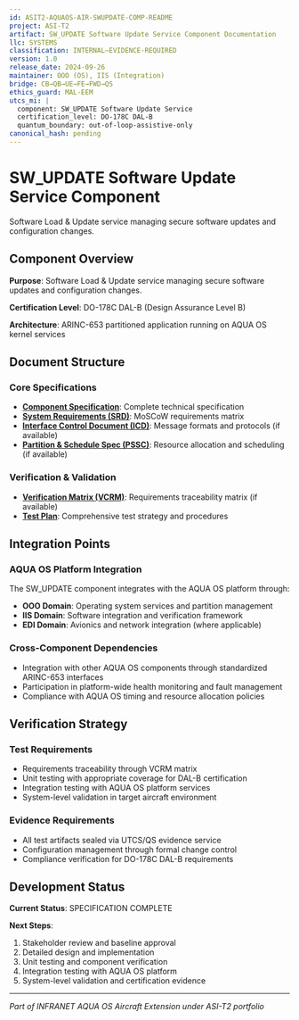 ```yaml
---
id: ASIT2-AQUAOS-AIR-SWUPDATE-COMP-README
project: ASI-T2
artifact: SW_UPDATE Software Update Service Component Documentation
llc: SYSTEMS
classification: INTERNAL–EVIDENCE-REQUIRED
version: 1.0
release_date: 2024-09-26
maintainer: OOO (OS), IIS (Integration)
bridge: CB→QB→UE→FE→FWD→QS
ethics_guard: MAL-EEM
utcs_mi: |
  component: SW_UPDATE Software Update Service
  certification_level: DO-178C DAL-B
  quantum_boundary: out-of-loop-assistive-only
canonical_hash: pending
---
```


# SW_UPDATE Software Update Service Component

Software Load & Update service managing secure software updates and configuration changes.

## Component Overview

**Purpose**: Software Load & Update service managing secure software updates and configuration changes.

**Certification Level**: DO-178C DAL-B (Design Assurance Level B)

**Architecture**: ARINC-653 partitioned application running on AQUA OS kernel services

## Document Structure

### Core Specifications
- **[Component Specification](./SW_UPDATE_Component_Spec.md)**: Complete technical specification
- **[System Requirements (SRD)](./SW_UPDATE_SRD.md)**: MoSCoW requirements matrix
- **[Interface Control Document (ICD)](./SW_UPDATE_ICD.yaml)**: Message formats and protocols (if available)
- **[Partition & Schedule Spec (PSSC)](./SW_UPDATE_PSSC.json)**: Resource allocation and scheduling (if available)

### Verification & Validation
- **[Verification Matrix (VCRM)](./SW_UPDATE_VCRM.csv)**: Requirements traceability matrix (if available)
- **[Test Plan](./SW_UPDATE_Test_Plan.md)**: Comprehensive test strategy and procedures

## Integration Points

### AQUA OS Platform Integration
The SW_UPDATE component integrates with the AQUA OS platform through:
- **OOO Domain**: Operating system services and partition management
- **IIS Domain**: Software integration and verification framework
- **EDI Domain**: Avionics and network integration (where applicable)

### Cross-Component Dependencies
- Integration with other AQUA OS components through standardized ARINC-653 interfaces
- Participation in platform-wide health monitoring and fault management
- Compliance with AQUA OS timing and resource allocation policies

## Verification Strategy

### Test Requirements
- Requirements traceability through VCRM matrix
- Unit testing with appropriate coverage for DAL-B certification
- Integration testing with AQUA OS platform services
- System-level validation in target aircraft environment

### Evidence Requirements
- All test artifacts sealed via UTCS/QS evidence service
- Configuration management through formal change control
- Compliance verification for DO-178C DAL-B requirements

## Development Status

**Current Status**: SPECIFICATION COMPLETE

**Next Steps**:
1. Stakeholder review and baseline approval
2. Detailed design and implementation  
3. Unit testing and component verification
4. Integration testing with AQUA OS platform
5. System-level validation and certification evidence

---

*Part of INFRANET AQUA OS Aircraft Extension under ASI-T2 portfolio*

